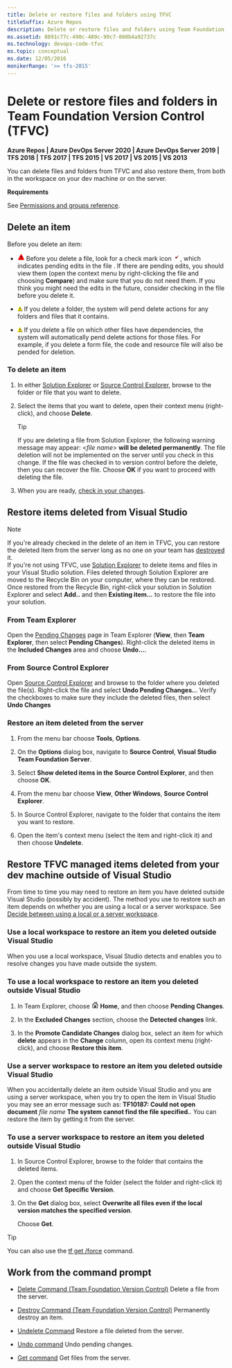 ```yaml
---
title: Delete or restore files and folders using TFVC 
titleSuffix: Azure Repos
description: Delete or restore files and folders using Team Foundation Version control
ms.assetid: 8891c77c-490c-489c-99c7-860b4a92737c
ms.technology: devops-code-tfvc
ms.topic: conceptual
ms.date: 12/05/2016
monikerRange: '>= tfs-2015'
---
```



# Delete or restore files and folders in Team Foundation Version Control (TFVC)

**Azure Repos | Azure DevOps Server 2020 | Azure DevOps Server 2019 | TFS 2018 | TFS 2017 | TFS 2015 | VS 2017 | VS 2015 | VS 2013**

You can delete files and folders from TFVC and also restore them, from both in the workspace on your dev machine or on the server.

**Requirements**

See [Permissions and groups reference](../../organizations/security/permissions.md).

## Delete an item

Before you delete an item:

-   ![Delete item](media/delete-restore-files-folders/IC572373.png) Before you delete a file, look for a check mark icon ![Delete item](media/delete-restore-files-folders/IC51402.gif), which indicates pending edits in the file . If there are pending edits, you should view them (open the context menu by right-clicking the file and choosing **Compare**) and make sure that you do not need them. If you think you might need the edits in the future, consider checking in the file before you delete it.

-   ![Delete item](media/delete-restore-files-folders/important.png) If you delete a folder, the system will pend delete actions for any folders and files that it contains.

-   ![Delete item](media/delete-restore-files-folders/important.png) If you delete a file on which other files have dependencies, the system will automatically pend delete actions for those files. For example, if you delete a form file, the code and resource file will also be pended for deletion.

### To delete an item

1.  In either [Solution Explorer](develop-code-manage-pending-changes.md) or [Source Control Explorer](use-source-control-explorer-manage-files-under-version-control.md), browse to the folder or file that you want to delete.

2.  Select the items that you want to delete, open their context menu (right-click), and choose **Delete**.

	> [!TIP]  
	> If you are deleting a file from Solution Explorer, the following warning message may appear: &lt;*file name*&gt; **will be deleted permanently**. The file deletion will not be implemented on the server until you check in this change. 
	> If the file was checked in to version control before the delete, then you can recover the file. Choose **OK** if you want to proceed with deleting the file.

3.  When you are ready, [check in your changes](check-your-work-team-codebase.md).

## Restore items deleted from Visual Studio

> [!NOTE] 
> If you're already checked in the delete of an item in TFVC, you can restore the deleted item from the server long as no one on your team has [destroyed](destroy-command-team-foundation-version-control.md) it.  
> If you're not using TFVC, use [Solution Explorer](/visualstudio/ide/solutions-and-projects-in-visual-studio#solution-explorer) to delete items and files in your Visual Studio solution. 
> Files deleted through Solution Explorer are moved to the Recycle Bin on your computer, where they can be restored.
> Once restored from the Recycle Bin, right-click your solution in Solution Explorer and select **Add..** and then **Existing item...** to restore the file into your solution.

### From Team Explorer

Open the [Pending Changes](develop-code-manage-pending-changes.md) page in Team Explorer (**View**, then **Team Explorer**, then select **Pending Changes**). 
Right-click the deleted items in the **Included Changes** area and choose **Undo...**.

### From Source Control Explorer

Open [Source Control Explorer](use-source-control-explorer-manage-files-under-version-control.md) and browse to the folder where you deleted the file(s). Right-click the file and select **Undo Pending Changes..**.
Verify the checkboxes to make sure they include the deleted files, then select **Undo Changes**

### Restore an item deleted from the server

1.  From the menu bar choose **Tools**, **Options**.

2.  On the **Options** dialog box, navigate to **Source Control**, **Visual Studio Team Foundation Server**.

3.  Select **Show deleted items in the Source Control Explorer**, and then choose **OK**.

4.  From the menu bar choose **View**, **Other Windows**, **Source Control Explorer**.

5.  In Source Control Explorer, navigate to the folder that contains the item you want to restore.

6.  Open the item's context menu (select the item and right-click it) and then choose **Undelete**.

## Restore TFVC managed items deleted from your dev machine outside of Visual Studio

From time to time you may need to restore an item you have deleted outside Visual Studio (possibly by accident). The method you use to restore such an item depends on whether you are using a local or a server workspace. See [Decide between using a local or a server workspace](decide-between-using-local-server-workspace.md).

### Use a local workspace to restore an item you deleted outside Visual Studio

When you use a local workspace, Visual Studio detects and enables you to resolve changes you have made outside the system.

### To use a local workspace to restore an item you deleted outside Visual Studio

1.  In Team Explorer, choose ![Home](media/delete-restore-files-folders/IC547418.png) **Home**, and then choose **Pending Changes**.

2.  In the **Excluded Changes** section, choose the **Detected changes** link.

3.  In the **Promote Candidate Changes** dialog box, select an item for which **delete** appears in the **Change** column, open its context menu (right-click), and choose **Restore this item**.

### Use a server workspace to restore an item you deleted outside Visual Studio

When you accidentally delete an item outside Visual Studio and you are using a server workspace, when you try to open the item in Visual Studio you may see an error message such as: **TF10187: Could not open document** *file name* **The system cannot find the file specified.**. You can restore the item by getting it from the server.

### To use a server workspace to restore an item you deleted outside Visual Studio

1.  In Source Control Explorer, browse to the folder that contains the deleted items.

2.  Open the context menu of the folder (select the folder and right-click it) and choose **Get Specific Version**.

3.  On the **Get** dialog box, select **Overwrite all files even if the local version matches the specified version**.

    Choose **Get**.

> [!TIP]
> You can also use the [tf get /force](get-command.md) command.

## Work from the command prompt

-    [Delete Command (Team Foundation Version Control)](delete-command-team-foundation-version-control.md)  Delete a file from the server.

-    [Destroy Command (Team Foundation Version Control)](destroy-command-team-foundation-version-control.md)  Permanently destroy an item.

-    [Undelete Command](undelete-command.md)  Restore a file deleted from the server.

-    [Undo command](undo-command.md)  Undo pending changes.

-    [Get command](get-command.md)  Get files from the server.
